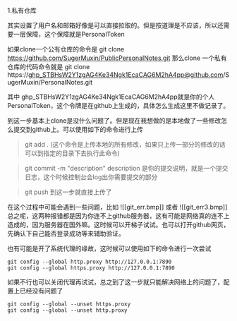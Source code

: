 1.私有仓库

其实设置了用户名和邮箱好像是可以直接拉取的。但是按道理是不应该，所以还需要一层保障，这个保障就是PersonalToken

如果clone一个公有仓库的命令是
git clone https://github.com/SugerMuxin/PublicPersonalNotes.git
那么clone 一个私有仓库的代码命令就是
git clone https://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@github.com/SugerMuxin/PersonalNotes.git

其中 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就是你的个人PersonalToken，这个令牌是在github上生成的，具体怎么生成这里不做记录了。

到这一步基本上clone是没什么问题了。但是现在我想做的是本地做了一些修改怎么提交到github上。可以使用如下的命令进行上传

>  git add . 
(这个命令是上传本地的所有修改，如果只上传一部分的修改的话可以到指定的目录下去执行此命令)
  
  >git commit -m "description"
  >description 是你的提交说明，就是一个提交日志，这个时候控制台会log出你需要提交的部分
  
  >git push 
  >到这一步就直接上传了
  
  在这个过程中可能会遇到一些问题，比如
  ![[git_err.bmp]]
 或者
 ![[git_err3.bmp]]
总之呢，这两种报错都是因为你连不上github服务器，这有可能是网络真的连不上造成的，因为服务器在国外嘛。这时候可以开梯子试试。也可以打开github网页，先确认下自己能否登录成功等来辅助验证。

也有可能是开了系统代理的缘故，这时候可以使用如下的命令进行一次尝试
```
git config --global http.proxy http://127.0.0.1:7890
git config --global https.proxy http://127.0.0.1:7890

```

如果不行也可以关闭代理再试试，总之到了这一步就只能解决网络上的问题了，配置上已经没有问题了
```
git config --global --unset https.proxy
git config --global --unset http.proxy
```